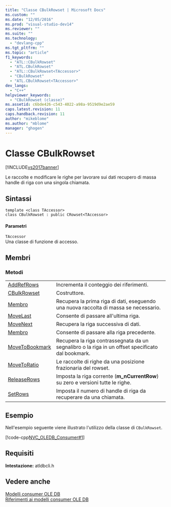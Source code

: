 ```yaml
---
title: "Classe CBulkRowset | Microsoft Docs"
ms.custom: ""
ms.date: "12/05/2016"
ms.prod: "visual-studio-dev14"
ms.reviewer: ""
ms.suite: ""
ms.technology: 
  - "devlang-cpp"
ms.tgt_pltfrm: ""
ms.topic: "article"
f1_keywords: 
  - "ATL::CBulkRowset"
  - "ATL.CBulkRowset"
  - "ATL::CBulkRowset<TAccessor>"
  - "CBulkRowset"
  - "ATL.CBulkRowset<TAccessor>"
dev_langs: 
  - "C++"
helpviewer_keywords: 
  - "CBulkRowset (classe)"
ms.assetid: c6bde426-c543-4022-a98a-9519d9e2ae59
caps.latest.revision: 11
caps.handback.revision: 11
author: "mikeblome"
ms.author: "mblome"
manager: "ghogen"
---
```

# Classe CBulkRowset
[!INCLUDE[vs2017banner](../../assembler/inline/includes/vs2017banner.md)]

Le raccolte e modificare le righe per lavorare sui dati recupero di massa handle di riga con una singola chiamata.  
  
## Sintassi  
  
```  
template <class TAccessor>  
class CBulkRowset : public CRowset<TAccessor>  
```  
  
#### Parametri  
 `TAccessor`  
 Una classe di funzione di accesso.  
  
## Membri  
  
### Metodi  
  
|||  
|-|-|  
|[AddRefRows](../../data/oledb/cbulkrowset-addrefrows.md)|Incrementa il conteggio dei riferimenti.|  
|[CBulkRowset](../../data/oledb/cbulkrowset-cbulkrowset.md)|Costruttore.|  
|[Membro](../../data/oledb/cbulkrowset-movefirst.md)|Recupera la prima riga di dati, eseguendo una nuova raccolta di massa se necessario.|  
|[MoveLast](../../data/oledb/cbulkrowset-movelast.md)|Consente di passare all'ultima riga.|  
|[MoveNext](../../data/oledb/cbulkrowset-movenext.md)|Recupera la riga successiva di dati.|  
|[Membro](../../data/oledb/cbulkrowset-moveprev.md)|Consente di passare alla riga precedente.|  
|[MoveToBookmark](../../data/oledb/cbulkrowset-movetobookmark.md)|Recupera la riga contrassegnata da un segnalibro o la riga in un offset specificato dal bookmark.|  
|[MoveToRatio](../../data/oledb/cbulkrowset-movetoratio.md)|Le raccolte di righe da una posizione frazionaria del rowset.|  
|[ReleaseRows](../../data/oledb/cbulkrowset-releaserows.md)|Imposta la riga corrente \(**m\_nCurrentRow**\) su zero e versioni tutte le righe.|  
|[SetRows](../../data/oledb/cbulkrowset-setrows.md)|Imposta il numero di handle di riga da recuperare da una chiamata.|  
  
## Esempio  
 Nell'esempio seguente viene illustrato l'utilizzo della classe di `CBulkRowset`.  
  
 [!code-cpp[NVC_OLEDB_Consumer#1](../../data/oledb/codesnippet/CPP/cbulkrowset-class_1.cpp)]  
  
## Requisiti  
 **Intestazione:** atldbcli.h  
  
## Vedere anche  
 [Modelli consumer OLE DB](../../data/oledb/ole-db-consumer-templates-cpp.md)   
 [Riferimenti ai modelli consumer OLE DB](../../data/oledb/ole-db-consumer-templates-reference.md)